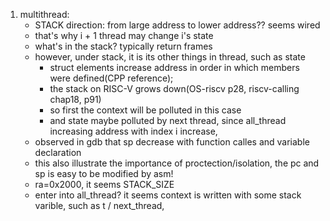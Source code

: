 1. multithread:
	- STACK direction: from large address to lower address?? seems wired
	- that's why i + 1 thread may change i's state
	- what's in the stack? typically return frames
	- however, under stack, it is its other things in thread, such as state
		- struct elements increase address in order in which members were defined(CPP reference);
		- the stack on RISC-V grows down(OS-riscv p28, riscv-calling chap18, p91)
		- so first the context will be polluted in this case
		- and state maybe polluted by next thread, since all\_thread increasing address with index i increase,
	- observed in gdb that sp decrease with function calles and variable declaration
	- this also illustrate the importance of proctection/isolation, the pc and sp is easy to be modified by asm!
	- ra=0x2000, it seems STACK\_SIZE
	- enter into all\_thread? it seems context is written with some stack varible, such as t / next\_thread, 
